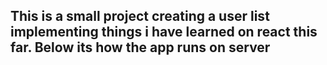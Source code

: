 ## This is a small project creating a user list implementing things i have learned on react this far. Below its how the app runs on server
